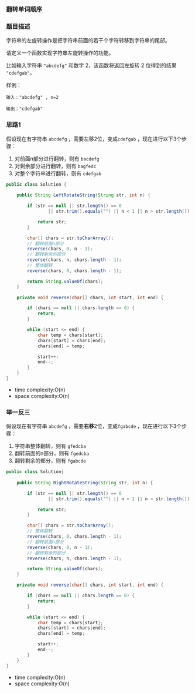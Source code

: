### 翻转单词顺序

### 题目描述

字符串的左旋转操作是把字符串前面的若干个字符转移到字符串的尾部。

请定义一个函数实现字符串左旋转操作的功能。

比如输入字符串 `"abcdefg"` 和数字 2，该函数将返回左旋转 2 位得到的结果 `"cdefgab"`。

样例：

```
输入："abcdefg" , n=2

输出："cdefgab"
```

### 思路1

假设现在有字符串 `abcdefg` ，需要左移2位，变成`cdefgab` ，现在进行以下3个步骤：

1. 对前面n部分进行翻转，则有 `bacdefg`
2. 对剩余部分进行翻转，则有 `bagfedc`
3. 对整个字符串进行翻转，则有 `cdefgab`


```java
public class Solution {
    
    public String LeftRotateString(String str, int n) {

        if (str == null || str.length() == 0
                || str.trim().equals("") || n < 1 || n > str.length()) {

            return str;
        }

        char[] chars = str.toCharArray();
        // 翻转前面n部分
        reverse(chars, 0, n - 1);
        // 翻转剩余的部分
        reverse(chars, n, chars.length - 1);
        // 整体翻转
        reverse(chars, 0, chars.length - 1);

        return String.valueOf(chars);
    }

    private void reverse(char[] chars, int start, int end) {

        if (chars == null || chars.length == 0) {
            return;
        }

        while (start <= end) {
            char temp = chars[start];
            chars[start] = chars[end];
            chars[end] = temp;

            start++;
            end--;
        }
    }
}
```
- time complexity:O(n)
- space complexity:O(n)

### 举一反三

假设现在有字符串 `abcdefg` ，需要**右移**2位，变成`fgabcde` ，现在进行以下3个步骤：

1. 字符串整体翻转，则有 `gfedcba` 
2. 翻转前面的n部分，则有 `fgedcba`
3. 翻转剩余的部分，则有 `fgabcde`

```java
public class Solution{
    
    public String RightRotateString(String str, int n) {

        if (str == null || str.length() == 0
                || str.trim().equals("") || n < 1 || n > str.length()) {

            return str;
        }

        char[] chars = str.toCharArray();
        // 整体翻转
        reverse(chars, 0, chars.length - 1);
        // 翻转前面n部分
        reverse(chars, 0, n - 1);
        // 翻转剩余的部分
        reverse(chars, n, chars.length - 1);

        return String.valueOf(chars);
    }

    private void reverse(char[] chars, int start, int end) {

        if (chars == null || chars.length == 0) {
            return;
        }

        while (start <= end) {
            char temp = chars[start];
            chars[start] = chars[end];
            chars[end] = temp;

            start++;
            end--;
        }
    }
}
```

- time complexity:O(n)
- space complexity:O(n)
